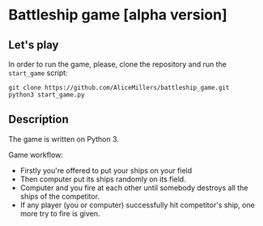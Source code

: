 # Battleship game [alpha version]

## Let's play

In order to run the game, please, clone the repository and run the `start_game` script:

    git clone https://github.com/AliceMillers/battleship_game.git
    python3 start_game.py

## Description
The game is written on Python 3.

Game workflow:

- Firstly you're offered to put your ships on your field
- Then computer put its ships randomly on its field.
- Computer and you fire at each other until somebody destroys all the ships of the competitor.
- If any player (you or computer) successfully hit competitor's ship, one more try to fire is given.

